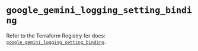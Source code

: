 # `google_gemini_logging_setting_binding`

Refer to the Terraform Registry for docs: [`google_gemini_logging_setting_binding`](https://registry.terraform.io/providers/hashicorp/google-beta/6.24.0/docs/resources/google_gemini_logging_setting_binding).
